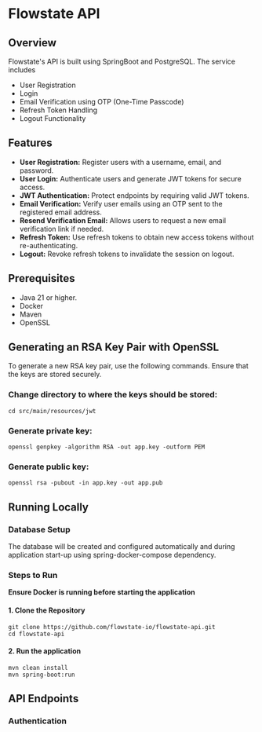 # Flowstate API

## Overview

Flowstate's API is built using SpringBoot and PostgreSQL. The service includes

- User Registration
- Login
- Email Verification using OTP (One-Time Passcode)
- Refresh Token Handling
- Logout Functionality

## Features

- **User Registration:** Register users with a username, email, and password.
- **User Login:** Authenticate users and generate JWT tokens for secure access.
- **JWT Authentication:** Protect endpoints by requiring valid JWT tokens.
- **Email Verification:** Verify user emails using an OTP sent to the registered email address.
- **Resend Verification Email:** Allows users to request a new email verification link if needed.
- **Refresh Token:** Use refresh tokens to obtain new access tokens without re-authenticating.
- **Logout:** Revoke refresh tokens to invalidate the session on logout.

## Prerequisites

- Java 21 or higher.
- Docker
- Maven
- OpenSSL

## Generating an RSA Key Pair with OpenSSL

To generate a new RSA key pair, use the following commands. Ensure that the keys are stored securely.

### Change directory to where the keys should be stored:
```
cd src/main/resources/jwt
```
### Generate private key:
```
openssl genpkey -algorithm RSA -out app.key -outform PEM
```
### Generate public key:
```
openssl rsa -pubout -in app.key -out app.pub
```

## Running Locally
### Database Setup
The database will be created and configured automatically and during application start-up using spring-docker-compose dependency.

### Steps to Run
**Ensure Docker is running before starting the application**
#### 1. Clone the Repository
```
git clone https://github.com/flowstate-io/flowstate-api.git
cd flowstate-api
```
#### 2. Run the application
```
mvn clean install
mvn spring-boot:run
```

## API Endpoints

### Authentication
